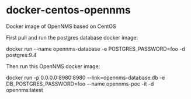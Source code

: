# docker-centos-opennms
Docker image of OpenNMS based on CentOS

First pull and run the postgres database docker image:

docker run --name opennms-database -e POSTGRES_PASSWORD=foo -d postgres:9.4

Then run this OpenNMS docker image:

docker run -p 0.0.0.0:8980:8980 --link=opennms-database:db -e DB_POSTGRES_PASSWORD=foo --name opennms-poc -it -d opennms:latest
